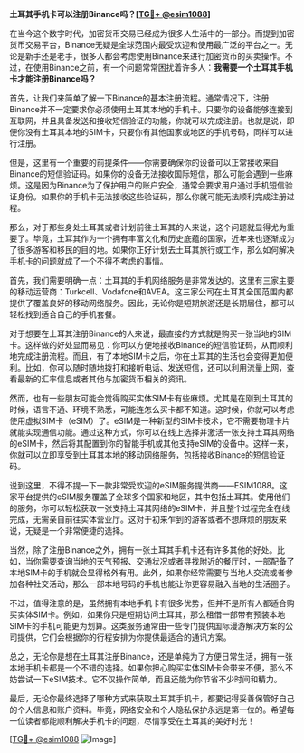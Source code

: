 **土耳其手机卡可以注册Binance吗？[[TG💪+ @esim1088](https://t.me/s/esim1088)]**

在当今这个数字时代，加密货币交易已经成为很多人生活中的一部分。而提到加密货币交易平台，Binance无疑是全球范围内最受欢迎和使用最广泛的平台之一。无论是新手还是老手，很多人都会考虑使用Binance来进行加密货币的买卖操作。不过，在使用Binance之前，有一个问题常常困扰着许多人：**我需要一个土耳其手机卡才能注册Binance吗？**

首先，让我们来简单了解一下Binance的基本注册流程。通常情况下，注册Binance并不一定要求你必须使用土耳其本地的手机卡。只要你的设备能够连接到互联网，并且具备发送和接收短信验证的功能，你就可以完成注册。也就是说，即便你没有土耳其本地的SIM卡，只要你有其他国家或地区的手机号码，同样可以进行注册。

但是，这里有一个重要的前提条件——你需要确保你的设备可以正常接收来自Binance的短信验证码。如果你的设备无法接收国际短信，那么可能会遇到一些麻烦。这是因为Binance为了保护用户的账户安全，通常会要求用户通过手机短信验证身份。如果你的手机卡无法接收这些验证码，那么你就可能无法顺利完成注册过程。

那么，对于那些身处土耳其或者计划前往土耳其的人来说，这个问题就显得尤为重要了。毕竟，土耳其作为一个拥有丰富文化和历史底蕴的国家，近年来也逐渐成为了很多游客和移民的目的地。如果你正好计划去土耳其旅行或工作，那么如何解决手机卡的问题就成了一个不得不考虑的事情。

首先，我们需要明确一点：土耳其的手机网络服务是非常发达的。这里有三家主要的移动运营商：Turkcell、Vodafone和AVEA。这三家公司在土耳其全国范围内都提供了覆盖良好的移动网络服务。因此，无论你是短期旅游还是长期居住，都可以轻松找到适合自己的手机套餐。

对于想要在土耳其注册Binance的人来说，最直接的方式就是购买一张当地的SIM卡。这样做的好处显而易见：你可以方便地接收Binance的短信验证码，从而顺利地完成注册流程。而且，有了本地SIM卡之后，你在土耳其的生活也会变得更加便利。比如，你可以随时随地拨打和接听电话、发送短信，还可以利用流量上网，查看最新的汇率信息或者其他与加密货币相关的资讯。

然而，也有一些朋友可能会觉得购买实体SIM卡有些麻烦。尤其是在刚到土耳其的时候，语言不通、环境不熟悉，可能连怎么买卡都不知道。这时候，你就可以考虑使用虚拟SIM卡（eSIM）了。eSIM是一种新型的SIM卡技术，它不需要物理卡片就能实现通信功能。通过这种方式，你可以在线上选择并激活一张支持土耳其网络的eSIM卡，然后将其配置到你的智能手机或其他支持eSIM的设备中。这样一来，你就可以立即享受到土耳其本地的移动网络服务，包括接收Binance的短信验证码。

说到这里，不得不提一下一款非常受欢迎的eSIM服务提供商——ESIM1088。这家平台提供的eSIM服务覆盖了全球多个国家和地区，其中包括土耳其。使用他们的服务，你可以轻松获取一张支持土耳其网络的eSIM卡，并且整个过程完全在线完成，无需亲自前往实体营业厅。这对于初来乍到的游客或者不想麻烦的朋友来说，无疑是一个非常便捷的选择。

当然，除了注册Binance之外，拥有一张土耳其手机卡还有许多其他的好处。比如，当你需要查询当地的天气预报、交通状况或者寻找附近的餐厅时，一部配备了本地SIM卡的手机就会显得格外有用。此外，如果你经常需要与当地人交流或者参加各种社交活动，那么一部本地号码的手机也能让你更容易融入当地的生活圈子。

不过，值得注意的是，虽然拥有本地手机卡有很多优势，但并不是所有人都适合购买实体SIM卡。例如，如果你只是短期访问土耳其，那么租借一部带有预装本地SIM卡的手机可能更为划算。这类服务通常由一些专门提供国际漫游解决方案的公司提供，它们会根据你的行程安排为你提供最适合的通讯方案。

总之，无论你是想在土耳其注册Binance，还是单纯为了方便日常生活，拥有一张本地手机卡都是一个不错的选择。如果你担心购买实体SIM卡会带来不便，那么不妨尝试一下eSIM技术。它不仅操作简单，而且还能为你节省不少时间和精力。

最后，无论你最终选择了哪种方式来获取土耳其手机卡，都要记得妥善保管好自己的个人信息和账户资料。毕竟，网络安全和个人隐私保护永远是第一位的。希望每一位读者都能顺利解决手机卡的问题，尽情享受在土耳其的美好时光！

[[TG💪+ @esim1088](https://t.me/s/esim1088) ![Image](https://i.postimg.cc/4NQfJmqS/Snipaste-2025-05-13-00-14-12.png)]